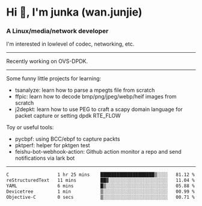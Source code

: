 
<h1 >Hi 👋, I'm junka (wan.junjie)</h1>
<h3 >A Linux/media/network developer</h3>


I'm interested in lowlevel of codec, networking, etc.


---

Recently working on OVS-DPDK.

---

Some funny little projects for learning:

- tsanalyze: learn how to parse a mpegts file from scratch 
- ffpic: learn how to decode bmp/png/jpeg/webp/heif images from scratch
- j2depkt: learn how to use PEG to craft a scapy domain language for packet capture or setting dpdk RTE_FLOW

Toy or useful tools:

- pycbpf: using BCC/ebpf to capture packts
- pktperf: helper for pktgen test
- feishu-bot-webhook-action: Github action monitor a repo and send notifications via lark bot

---

<!--START_SECTION:waka-->

```txt
C                  1 hr 25 mins    ████████████████████▒░░░░   81.12 %
reStructuredText   11 mins         ██▓░░░░░░░░░░░░░░░░░░░░░░   11.04 %
YAML               6 mins          █▒░░░░░░░░░░░░░░░░░░░░░░░   05.88 %
Devicetree         1 min           ▒░░░░░░░░░░░░░░░░░░░░░░░░   00.99 %
Objective-C        0 secs          ▒░░░░░░░░░░░░░░░░░░░░░░░░   00.71 %
```

<!--END_SECTION:waka-->
